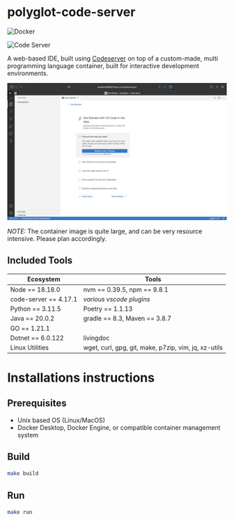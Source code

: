 # polyglot-code-server

![Docker](https://github.com/jpwhite3/polyglot-code-server/workflows/Docker/badge.svg)

![Code Server](https://img.shields.io/badge/Powered%20By-coder%2Fcode--server-blue)

A web-based IDE, built using [Codeserver](https://github.com/coder/code-server) on top of a custom-made, multi programming language container, built for interactive development environments.

![Screen shot](https://github.com/jpwhite3/polyglot-code-server/raw/main/images/screenshot.png)

_NOTE:_ The container image is quite large, and can be very resource intensive. Please plan accordingly.

## Included Tools

| Ecosystem             | Tools                                                |
| --------------------- | ---------------------------------------------------- |
| Node == 18.18.0       | nvm == 0.39.5, npm == 9.8.1                          |
| code-server == 4.17.1 | _various vscode plugins_                             |
| Python == 3.11.5      | Poetry == 1.1.13                                     |
| Java == 20.0.2        | gradle == 8.3, Maven == 3.8.7                        |
| GO == 1.21.1          |                                                      |
| Dotnet == 6.0.122     | livingdoc                                            |
| Linux Utilities       | wget, curl, gpg, git, make, p7zip, vim, jq, xz-utils |

# Installations instructions

## Prerequisites

- Unix based OS (Linux/MacOS)
- Docker Desktop, Docker Engine, or compatible container management system

## Build

```bash
make build
```

## Run

```bash
make run
```
